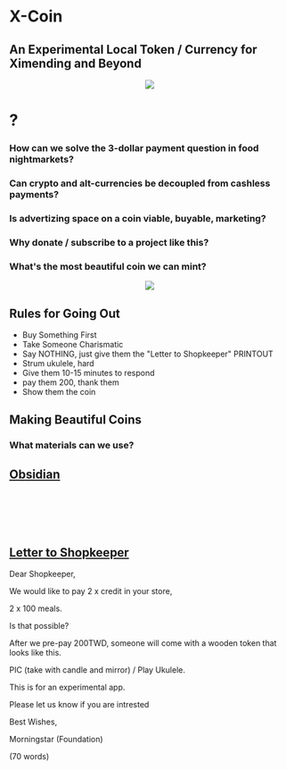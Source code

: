# X-Coin

## An Experimental Local Token / Currency for Ximending and Beyond

<p align="center">
<img src="https://raw.githubusercontent.com/Morningstar88/X/main/pics/midnight-first-screen.png">
</p>

# ?

### How can we solve the 3-dollar payment question in food nightmarkets?
### Can crypto and alt-currencies be decoupled from cashless payments?
### Is advertizing space on a coin viable, buyable, marketing?
### Why donate / subscribe to a project like this?
### What's the most beautiful coin we can mint?

<p align="center">
<img src="https://raw.githubusercontent.com/Morningstar88/X/main/pics/Kalki-Better-Screenshot.png">
</p>

## Rules for Going Out

- Buy Something First
- Take Someone Charismatic
- Say NOTHING, just give them the "Letter to Shopkeeper" PRINTOUT 
- Strum ukulele, hard 
- Give them 10-15 minutes to respond
- pay them 200, thank them
- Show them the coin

## Making Beautiful Coins

### What materials can we use?

## [Obsidian](https://www.google.com/search?q=obsidian+token&newwindow=1&sxsrf=ALiCzsYnH31Rw8m8BZ7XQWo0Y_LOT2XZxw:1672969562943&source=lnms&tbm=isch&sa=X&ved=2ahUKEwigr5Ok6bH8AhUaat4KHfC3BUYQ_AUoAnoECAEQBA&biw=911&bih=429&dpr=1.5)

<br>
<br>
<br>
<br>

## [Letter to Shopkeeper](https://docs.google.com/document/d/10DpnajfbLqazDsTCYXLW8dzyd9WP7qcSgT1uLm0Vi0M/edit)

Dear Shopkeeper,

We would like to pay 2 x credit in your store, 

2 x 100 meals.

Is that possible?

After we pre-pay 200TWD, someone will come with a wooden token that looks like this.

PIC (take with candle and mirror) / Play Ukulele. 

This is for an experimental app. 

Please let us know if you are intrested

Best Wishes,

Morningstar (Foundation)

(70 words)






